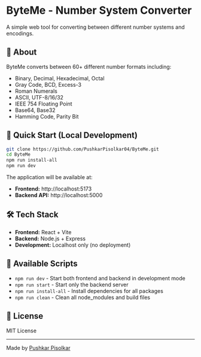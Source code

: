 # ByteMe - Number System Converter

A simple web tool for converting between different number systems and encodings.

## 📝 About
ByteMe converts between 60+ different number formats including:
- Binary, Decimal, Hexadecimal, Octal
- Gray Code, BCD, Excess-3
- Roman Numerals
- ASCII, UTF-8/16/32
- IEEE 754 Floating Point
- Base64, Base32
- Hamming Code, Parity Bit

## 🚀 Quick Start (Local Development)
```bash
git clone https://github.com/PushkarPisolkar04/ByteMe.git
cd ByteMe
npm run install-all
npm run dev
```

The application will be available at:
- **Frontend:** http://localhost:5173
- **Backend API:** http://localhost:5000

## 🛠️ Tech Stack
- **Frontend:** React + Vite
- **Backend:** Node.js + Express
- **Development:** Localhost only (no deployment)

## 🔧 Available Scripts
- `npm run dev` - Start both frontend and backend in development mode
- `npm run start` - Start only the backend server
- `npm run install-all` - Install dependencies for all packages
- `npm run clean` - Clean all node_modules and build files

## 📄 License
MIT License

---
Made by [Pushkar Pisolkar](https://github.com/PushkarPisolkar04)

